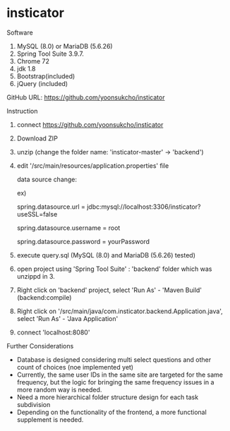 # insticator

Software
1. MySQL (8.0) or MariaDB (5.6.26)
2. Spring Tool Suite 3.9.7.
3. Chrome 72
4. jdk 1.8
5. Bootstrap(included)
6. jQuery (included)


GitHub URL: https://github.com/yoonsukcho/insticator


Instruction

1. connect https://github.com/yoonsukcho/insticator
2. Download ZIP
3. unzip (change the folder name: 'insticator-master' -> 'backend')
4. edit '/src/main/resources/application.properties' file

   data source change:
   
   ex)
   
    spring.datasource.url = jdbc:mysql://localhost:3306/insticator?useSSL=false
    
    spring.datasource.username = root
    
    spring.datasource.password = yourPassword
    
   
5. execute query.sql  (MySQL (8.0) and MariaDB (5.6.26) tested)
6. open project using 'Spring Tool Suite' : 'backend' folder which was unzippd in 3.
7. Right click on 'backend' project, select 'Run As' - 'Maven Build' (backend:compile)
8. Right click on '/src/main/java/com.insticator.backend.Application.java', select 'Run As' - 'Java Application'
9. connect 'localhost:8080'


Further Considerations

- Database is designed considering multi select questions and other count of choices (noe implemented yet)
- Currently, the same user IDs in the same site are targeted for the same frequency, but the logic for bringing the same frequency issues in a more random way is needed.
- Need a more hierarchical folder structure design for each task subdivision
- Depending on the functionality of the frontend, a more functional supplement is needed.
